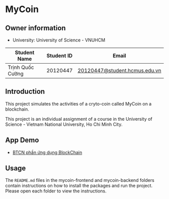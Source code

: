 # MyCoin

## Owner information

- University: University of Science - VNUHCM

| Student Name     | Student ID | Email                         |
| ---------------- | ---------- | ----------------------------- |
| Trịnh Quốc Cường | 20120447   | 20120447@student.hcmus.edu.vn |

## Introduction
This project simulates the activities of a cryto-coin called MyCoin on a blockchain.

This project is an individual assignment of a course in the University of Science - Vietnam National University, Ho Chi Minh City.

## App Demo

- [BTCN phần ứng dụng BlockChain](https://youtu.be/LrjbTd40IZQ)

## Usage
The ``README.md`` files in the mycoin-frontend and mycoin-backend folders contain instructions on how to install the packages and run the project. Please open each folder to view the instructions.
